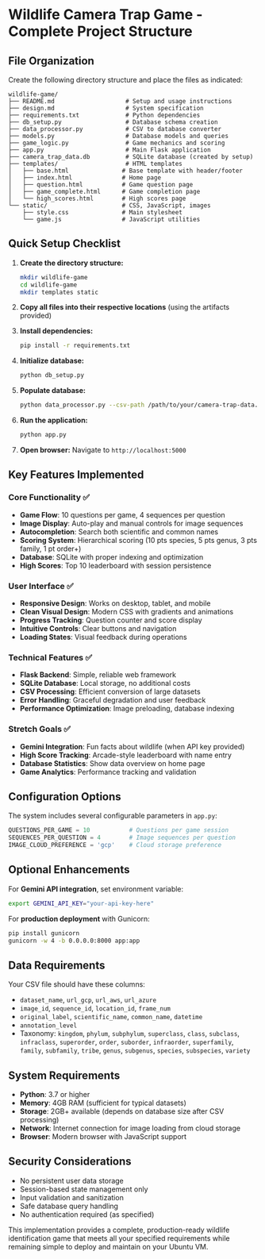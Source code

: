 # Wildlife Camera Trap Game - Complete Project Structure

## File Organization

Create the following directory structure and place the files as indicated:

```
wildlife-game/
├── README.md                    # Setup and usage instructions
├── design.md                    # System specification
├── requirements.txt             # Python dependencies
├── db_setup.py                  # Database schema creation
├── data_processor.py            # CSV to database converter
├── models.py                    # Database models and queries
├── game_logic.py                # Game mechanics and scoring
├── app.py                       # Main Flask application
├── camera_trap_data.db          # SQLite database (created by setup)
├── templates/                   # HTML templates
│   ├── base.html               # Base template with header/footer
│   ├── index.html              # Home page
│   ├── question.html           # Game question page
│   ├── game_complete.html      # Game completion page
│   └── high_scores.html        # High scores page
└── static/                     # CSS, JavaScript, images
    ├── style.css               # Main stylesheet
    └── game.js                 # JavaScript utilities
```

## Quick Setup Checklist

1. **Create the directory structure:**
   ```bash
   mkdir wildlife-game
   cd wildlife-game
   mkdir templates static
   ```

2. **Copy all files into their respective locations** (using the artifacts provided)

3. **Install dependencies:**
   ```bash
   pip install -r requirements.txt
   ```

4. **Initialize database:**
   ```bash
   python db_setup.py
   ```

5. **Populate database:**
   ```bash
   python data_processor.py --csv-path /path/to/your/camera-trap-data.csv
   ```

6. **Run the application:**
   ```bash
   python app.py
   ```

7. **Open browser:** Navigate to `http://localhost:5000`

## Key Features Implemented

### Core Functionality ✅
- **Game Flow**: 10 questions per game, 4 sequences per question
- **Image Display**: Auto-play and manual controls for image sequences
- **Autocompletion**: Search both scientific and common names
- **Scoring System**: Hierarchical scoring (10 pts species, 5 pts genus, 3 pts family, 1 pt order+)
- **Database**: SQLite with proper indexing and optimization
- **High Scores**: Top 10 leaderboard with session persistence

### User Interface ✅
- **Responsive Design**: Works on desktop, tablet, and mobile
- **Clean Visual Design**: Modern CSS with gradients and animations
- **Progress Tracking**: Question counter and score display
- **Intuitive Controls**: Clear buttons and navigation
- **Loading States**: Visual feedback during operations

### Technical Features ✅
- **Flask Backend**: Simple, reliable web framework
- **SQLite Database**: Local storage, no additional costs
- **CSV Processing**: Efficient conversion of large datasets
- **Error Handling**: Graceful degradation and user feedback
- **Performance Optimization**: Image preloading, database indexing

### Stretch Goals ✅
- **Gemini Integration**: Fun facts about wildlife (when API key provided)
- **High Score Tracking**: Arcade-style leaderboard with name entry
- **Database Statistics**: Show data overview on home page
- **Game Analytics**: Performance tracking and validation

## Configuration Options

The system includes several configurable parameters in `app.py`:

```python
QUESTIONS_PER_GAME = 10           # Questions per game session
SEQUENCES_PER_QUESTION = 4        # Image sequences per question
IMAGE_CLOUD_PREFERENCE = 'gcp'    # Cloud storage preference
```

## Optional Enhancements

For **Gemini API integration**, set environment variable:
```bash
export GEMINI_API_KEY="your-api-key-here"
```

For **production deployment** with Gunicorn:
```bash
pip install gunicorn
gunicorn -w 4 -b 0.0.0.0:8000 app:app
```

## Data Requirements

Your CSV file should have these columns:
- `dataset_name`, `url_gcp`, `url_aws`, `url_azure`
- `image_id`, `sequence_id`, `location_id`, `frame_num`
- `original_label`, `scientific_name`, `common_name`, `datetime`
- `annotation_level`
- Taxonomy: `kingdom`, `phylum`, `subphylum`, `superclass`, `class`, `subclass`, `infraclass`, `superorder`, `order`, `suborder`, `infraorder`, `superfamily`, `family`, `subfamily`, `tribe`, `genus`, `subgenus`, `species`, `subspecies`, `variety`

## System Requirements

- **Python**: 3.7 or higher
- **Memory**: 4GB RAM (sufficient for typical datasets)
- **Storage**: 2GB+ available (depends on database size after CSV processing)
- **Network**: Internet connection for image loading from cloud storage
- **Browser**: Modern browser with JavaScript support

## Security Considerations

- No persistent user data storage
- Session-based state management only
- Input validation and sanitization
- Safe database query handling
- No authentication required (as specified)

This implementation provides a complete, production-ready wildlife identification game that meets all your specified requirements while remaining simple to deploy and maintain on your Ubuntu VM.